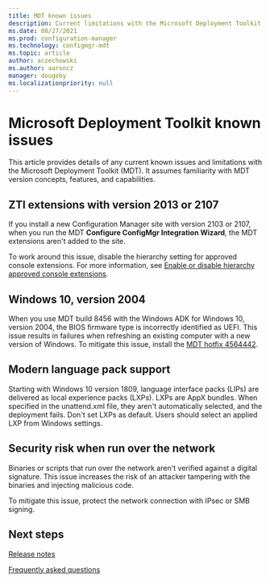 ```yaml
---
title: MDT known issues
description: Current limitations with the Microsoft Deployment Toolkit (MDT).
ms.date: 08/27/2021
ms.prod: configuration-manager
ms.technology: configmgr-mdt
ms.topic: article
author: aczechowski
ms.author: aaroncz
manager: dougeby
ms.localizationpriority: null
---
```


# Microsoft Deployment Toolkit known issues

This article provides details of any current known issues and limitations with the Microsoft Deployment Toolkit (MDT). It assumes familiarity with MDT version concepts, features, and capabilities.

## ZTI extensions with version 2013 or 2107

<!-- 10695200 -->

If you install a new Configuration Manager site with version 2103 or 2107, when you run the MDT **Configure ConfigMgr Integration Wizard**, the MDT extensions aren't added to the site.

To work around this issue, disable the hierarchy setting for approved console extensions. For more information, see [Enable or disable hierarchy approved console extensions](../core/servers/manage/admin-console-extensions.md#enable-or-disable-hierarchy-approved-console-extensions).

## Windows 10, version 2004

When you use MDT build 8456 with the Windows ADK for Windows 10, version 2004, the BIOS firmware type is incorrectly identified as UEFI. This issue results in failures when refreshing an existing computer with a new version of Windows. To mitigate this issue, install the [MDT hotfix 4564442](https://support.microsoft.com/help/4564442).

## Modern language pack support

Starting with Windows 10 version 1809, language interface packs (LIPs) are delivered as local experience packs (LXPs). LXPs are AppX bundles. When specified in the unattend.xml file, they aren't automatically selected, and the deployment fails. Don't set LXPs as default. Users should select an applied LXP from Windows settings.

## Security risk when run over the network

<!-- 2835722 -->

Binaries or scripts that run over the network aren't verified against a digital signature. This issue increases the risk of an attacker tampering with the binaries and injecting malicious code.

To mitigate this issue, protect the network connection with IPsec or SMB signing.

## Next steps

[Release notes](release-notes.md)

[Frequently asked questions](faq.yml)
